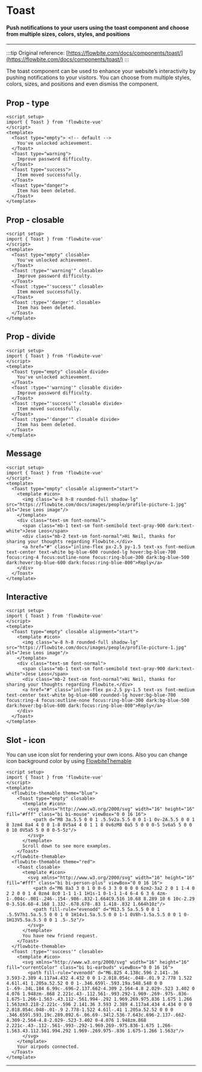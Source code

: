 <script setup>
import ToastTypeExample from './examples/ToastTypeExample.vue';
import ToastClosableExample from './examples/ToastClosableExample.vue';
import ToastIconExample from './examples/ToastIconExample.vue';
import ToastDivideExample from './examples/ToastDivideExample.vue';
import ToastMessageExample from './examples/ToastMessageExample.vue';
import ToastInteractiveExample from './examples/ToastInteractiveExample.vue'
</script>
# Toast

#### Push notifications to your users using the toast component and choose from multiple sizes, colors, styles, and positions

---

:::tip
Original reference: [https://flowbite.com/docs/components/toast/](https://flowbite.com/docs/components/toast/)
:::

The toast component can be used to enhance your website’s interactivity by pushing notifications to your visitors. You can choose from multiple styles, colors, sizes, and positions and even dismiss the component.

## Prop - type

```vue
<script setup>
import { Toast } from 'flowbite-vue'
</script>
<template>
  <Toast type="empty"> <!-- default -->
    You've unlocked achievement.
  </Toast>
  <Toast type="warning">
    Improve password difficulty.
  </Toast>
  <Toast type="success">
    Item moved successfully.
  </Toast>
  <Toast type="danger">
    Item has been deleted.
  </Toast>
</template>
```

<ToastTypeExample />

## Prop - closable

```vue
<script setup>
import { Toast } from 'flowbite-vue'
</script>
<template>
  <Toast type="empty" closable>
    You've unlocked achievement.
  </Toast>
  <Toast :type="'warning'" closable>
    Improve password difficulty.
  </Toast>
  <Toast :type="'success'" closable>
    Item moved successfully.
  </Toast>
  <Toast :type="'danger'" closable>
    Item has been deleted.
  </Toast>
</template>
```

<ToastClosableExample />

## Prop - divide

```vue
<script setup>
import { Toast } from 'flowbite-vue'
</script>
<template>
  <Toast type="empty" closable divide>
    You've unlocked achievement.
  </Toast>
  <Toast :type="'warning'" closable divide>
    Improve password difficulty.
  </Toast>
  <Toast :type="'success'" closable divide>
    Item moved successfully.
  </Toast>
  <Toast :type="'danger'" closable divide>
    Item has been deleted.
  </Toast>
</template>
```

<ToastDivideExample />

## Message

```vue
<script setup>
import { Toast } from 'flowbite-vue'
</script>
<template>
  <Toast type="empty" closable alignment="start">
    <template #icon>
      <img class="w-8 h-8 rounded-full shadow-lg" src="https://flowbite.com/docs/images/people/profile-picture-1.jpg" alt="Jese Leos image"/>
    </template>
    <div class="text-sm font-normal">
      <span class="mb-1 text-sm font-semibold text-gray-900 dark:text-white">Jese Leos</span>
      <div class="mb-2 text-sm font-normal">Hi Neil, thanks for sharing your thoughts regarding Flowbite.</div>
      <a href="#" class="inline-flex px-2.5 py-1.5 text-xs font-medium text-center text-white bg-blue-600 rounded-lg hover:bg-blue-700 focus:ring-4 focus:outline-none focus:ring-blue-300 dark:bg-blue-500 dark:hover:bg-blue-600 dark:focus:ring-blue-800">Reply</a>
    </div>
  </Toast>
</template>
```

<ToastMessageExample />

## Interactive

```vue
<script setup>
import { Toast } from 'flowbite-vue'
</script>
<template>
  <Toast type="empty" closable alignment="start">
    <template #icon>
      <img class="w-8 h-8 rounded-full shadow-lg" src="https://flowbite.com/docs/images/people/profile-picture-1.jpg" alt="Jese Leos image"/>
    </template>
    <div class="text-sm font-normal">
      <span class="mb-1 text-sm font-semibold text-gray-900 dark:text-white">Jese Leos</span>
      <div class="mb-2 text-sm font-normal">Hi Neil, thanks for sharing your thoughts regarding Flowbite.</div>
      <a href="#" class="inline-flex px-2.5 py-1.5 text-xs font-medium text-center text-white bg-blue-600 rounded-lg hover:bg-blue-700 focus:ring-4 focus:outline-none focus:ring-blue-300 dark:bg-blue-500 dark:hover:bg-blue-600 dark:focus:ring-blue-800">Reply</a>
    </div>
  </Toast>
</template>
```

<ToastInteractiveExample />

## Slot - icon

You can use icon slot for rendering your own icons. Also you can change icon background color by using [FlowbiteThemable](/components/flowbiteThemable/flowbiteThemable.md)

```vue
<script setup>
import { Toast } from 'flowbite-vue'
</script>
<template>
  <flowbite-themable theme="blue">
    <Toast type="empty" closable>
      <template #icon>
        <svg xmlns="http://www.w3.org/2000/svg" width="16" height="16" fill="#fff" class="bi bi-mouse" viewBox="0 0 16 16">
          <path d="M8 3a.5.5 0 0 1 .5.5v2a.5.5 0 0 1-1 0v-2A.5.5 0 0 1 8 3zm4 8a4 4 0 0 1-8 0V5a4 4 0 1 1 8 0v6zM8 0a5 5 0 0 0-5 5v6a5 5 0 0 0 10 0V5a5 5 0 0 0-5-5z"/>
        </svg>
      </template>
      Scroll down to see more examples.
    </Toast>
  </flowbite-themable>
  <flowbite-themable theme="red">
    <Toast closable>
      <template #icon>
        <svg xmlns="http://www.w3.org/2000/svg" width="16" height="16" fill="#fff" class="bi bi-person-plus" viewBox="0 0 16 16">
          <path d="M6 8a3 3 0 1 0 0-6 3 3 0 0 0 0 6zm2-3a2 2 0 1 1-4 0 2 2 0 0 1 4 0zm4 8c0 1-1 1-1 1H1s-1 0-1-1 1-4 6-4 6 3 6 4zm-1-.004c-.001-.246-.154-.986-.832-1.664C9.516 10.68 8.289 10 6 10c-2.29 0-3.516.68-4.168 1.332-.678.678-.83 1.418-.832 1.664h10z"/>
          <path fill-rule="evenodd" d="M13.5 5a.5.5 0 0 1 .5.5V7h1.5a.5.5 0 0 1 0 1H14v1.5a.5.5 0 0 1-1 0V8h-1.5a.5.5 0 0 1 0-1H13V5.5a.5.5 0 0 1 .5-.5z"/>
        </svg>
      </template>
      You have new friend request.
    </Toast>
  </flowbite-themable>
  <Toast :type="'success'" closable>
    <template #icon>
      <svg xmlns="http://www.w3.org/2000/svg" width="16" height="16" fill="currentColor" class="bi bi-earbuds" viewBox="0 0 16 16">
        <path fill-rule="evenodd" d="M6.825 4.138c.596 2.141-.36 3.593-2.389 4.117a4.432 4.432 0 0 1-2.018.054c-.048-.01.9 2.778 1.522 4.61l.41 1.205a.52.52 0 0 1-.346.659l-.593.19a.548.548 0 0 1-.69-.34L.184 6.99c-.696-2.137.662-4.309 2.564-4.8 2.029-.523 3.402 0 4.076 1.948zm-.868 2.221c.43-.112.561-.993.292-1.969-.269-.975-.836-1.675-1.266-1.563-.43.112-.561.994-.292 1.969.269.975.836 1.675 1.266 1.563zm3.218-2.221c-.596 2.141.36 3.593 2.389 4.117a4.434 4.434 0 0 0 2.018.054c.048-.01-.9 2.778-1.522 4.61l-.41 1.205a.52.52 0 0 0 .346.659l.593.19c.289.092.6-.06.69-.34l2.536-7.643c.696-2.137-.662-4.309-2.564-4.8-2.029-.523-3.402 0-4.076 1.948zm.868 2.221c-.43-.112-.561-.993-.292-1.969.269-.975.836-1.675 1.266-1.563.43.112.561.994.292 1.969-.269.975-.836 1.675-1.266 1.563z"/>
      </svg>
    </template>
    Your airpods connected.
  </Toast>
</template>
```

<ToastIconExample />

---
